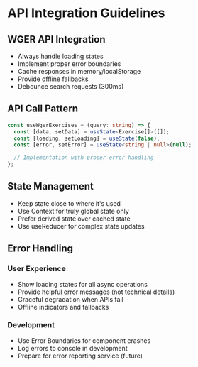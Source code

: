 # API Integration Guidelines

## WGER API Integration

- Always handle loading states
- Implement proper error boundaries
- Cache responses in memory/localStorage
- Provide offline fallbacks
- Debounce search requests (300ms)

## API Call Pattern

```typescript
const useWgerExercises = (query: string) => {
  const [data, setData] = useState<Exercise[]>([]);
  const [loading, setLoading] = useState(false);
  const [error, setError] = useState<string | null>(null);

  // Implementation with proper error handling
};
```

## State Management

- Keep state close to where it's used
- Use Context for truly global state only
- Prefer derived state over cached state
- Use useReducer for complex state updates

## Error Handling

### User Experience
- Show loading states for all async operations
- Provide helpful error messages (not technical details)
- Graceful degradation when APIs fail
- Offline indicators and fallbacks

### Development
- Use Error Boundaries for component crashes
- Log errors to console in development
- Prepare for error reporting service (future)